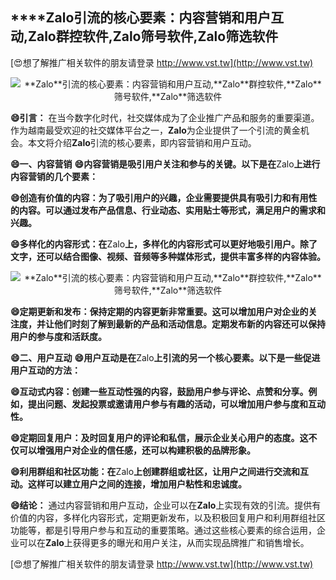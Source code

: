 ## ****Zalo**引流的核心要素：内容营销和用户互动,**Zalo**群控软件,**Zalo**筛号软件,**Zalo**筛选软件**

[😍想了解推广相关软件的朋友请登录 http://www.vst.tw](http://www.vst.tw)

 <center><img src="https://vst.tw/MP4/tuiguang/png/3.png" alt="**Zalo**引流的核心要素：内容营销和用户互动,**Zalo**群控软件,**Zalo**筛号软件,**Zalo**筛选软件"></center>

**😄引言：**
在当今数字化时代，社交媒体成为了企业推广产品和服务的重要渠道。作为越南最受欢迎的社交媒体平台之一，**Zalo**为企业提供了一个引流的黄金机会。本文将介绍**Zalo**引流的核心要素，即内容营销和用户互动。

**😄一、内容营销**
**😄内容营销是吸引用户关注和参与的关键。以下是在**Zalo**上进行内容营销的几个要素：**

**😄创造有价值的内容：为了吸引用户的兴趣，企业需要提供具有吸引力和有用性的内容。可以通过发布产品信息、行业动态、实用贴士等形式，满足用户的需求和兴趣。**

**😄多样化的内容形式：在**Zalo**上，多样化的内容形式可以更好地吸引用户。除了文字，还可以结合图像、视频、音频等多种媒体形式，提供丰富多样的内容体验。**

 <center><img src="https://vst.tw/MP4/tuiguang/png/6.png" alt="**Zalo**引流的核心要素：内容营销和用户互动,**Zalo**群控软件,**Zalo**筛号软件,**Zalo**筛选软件"></center>

**😄定期更新和发布：保持定期的内容更新非常重要。这可以增加用户对企业的关注度，并让他们时刻了解到最新的产品和活动信息。定期发布新的内容还可以保持用户的参与度和活跃度。**

**😄二、用户互动**
**😄用户互动是在**Zalo**上引流的另一个核心要素。以下是一些促进用户互动的方法：**

**😄互动式内容：创建一些互动性强的内容，鼓励用户参与评论、点赞和分享。例如，提出问题、发起投票或邀请用户参与有趣的活动，可以增加用户参与度和互动性。**

**😄定期回复用户：及时回复用户的评论和私信，展示企业关心用户的态度。这不仅可以增强用户对企业的信任感，还可以构建积极的品牌形象。**

**😄利用群组和社区功能：在**Zalo**上创建群组或社区，让用户之间进行交流和互动。这样可以建立用户之间的连接，增加用户粘性和忠诚度。**

**😄结论：**
通过内容营销和用户互动，企业可以在**Zalo**上实现有效的引流。提供有价值的内容，多样化内容形式，定期更新发布，以及积极回复用户和利用群组社区功能等，都是引导用户参与和互动的重要策略。通过这些核心要素的综合运用，企业可以在**Zalo**上获得更多的曝光和用户关注，从而实现品牌推广和销售增长。

[😍想了解推广相关软件的朋友请登录 http://www.vst.tw](http://www.vst.tw)




